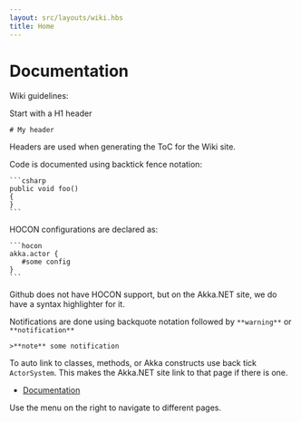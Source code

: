 ```yaml
---
layout: src/layouts/wiki.hbs
title: Home
---
```

# Documentation

Wiki guidelines:

Start with a H1 header 
```
# My header
```
Headers are used when generating the ToC for the Wiki site.

Code is documented using backtick fence notation:

    ```csharp
    public void foo()
    {
    }
    ```

HOCON configurations are declared as:

    ```hocon
    akka.actor {
       #some config
    }
    ```

Github does not have HOCON support, but on the Akka.NET site, we do have a syntax highlighter for it. 

Notifications are done using backquote notation followed by `**warning**` or `**notification**`

    >**note** some notification

To auto link to classes, methods, or Akka constructs use back tick `ActorSystem`.
This makes the Akka.NET site link to that page if there is one.



* [Documentation](Documentation)

Use the menu on the right to navigate to different pages.
